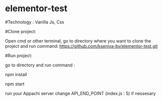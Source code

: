 # elementor-test

#Technology :
Vanilla Js, Css

#Clone project:

Open cmd or other terminal, go to directory where you want to clone the project and run command:
https://github.com/kseniya-bv/elementor-test.git

#Run project:

go to directory and run command :

npm install

npm start

run your Appachi server
change API_END_POINT (index.js : 5) if nessesary
